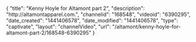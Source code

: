 {
    "title": "Kenny Hoyle for Altamont part 2",
    "description": "http:\/\/altamontapparel.com.",
    "channelid": "168548",
    "videoid": "6390295",
    "date_created": "1441406578",
    "date_modified": "1441406578",
    "type": "captivate",
    "layout": "channelVideo",
    "url": "\/altamont\/kenny-hoyle-for-altamont-part-2\/168548-6390295"
}